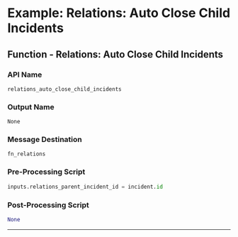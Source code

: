 <!--
    DO NOT MANUALLY EDIT THIS FILE
    THIS FILE IS AUTOMATICALLY GENERATED WITH resilient-sdk codegen
-->

# Example: Relations: Auto Close Child Incidents

## Function - Relations: Auto Close Child Incidents

### API Name
`relations_auto_close_child_incidents`

### Output Name
`None`

### Message Destination
`fn_relations`

### Pre-Processing Script
```python
inputs.relations_parent_incident_id = incident.id

```

### Post-Processing Script
```python
None
```

---

